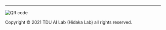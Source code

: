 
---

![QR code](https://www.cse.dendai.ac.jp/faculty/5divisions/ru/course/mi/hidaka/github_pages/QR_lab124.png)

Copyright &copy; 2021 TDU AI Lab (Hidaka Lab) all rights reserved. 

